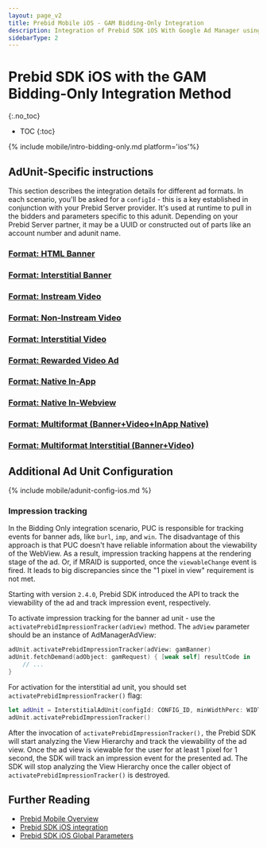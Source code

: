 ```yaml
---
layout: page_v2
title: Prebid Mobile iOS - GAM Bidding-Only Integration
description: Integration of Prebid SDK iOS With Google Ad Manager using the 'Bidding-Only' integration
sidebarType: 2
---
```


# Prebid SDK iOS with the GAM Bidding-Only Integration Method
{:.no_toc}

- TOC
{:toc}

{% include mobile/intro-bidding-only.md platform='ios'%}

## AdUnit-Specific instructions

This section describes the integration details for different ad formats. In each scenario, you'll be asked for a `configId` - this is a key established in conjunction with your Prebid Server provider. It's used at runtime to pull in the bidders and parameters specific to this adunit. Depending on your Prebid Server partner, it may be a UUID or constructed out of parts like an account number and adunit name.

### [Format: HTML Banner](/prebid-mobile/recipes/subrecipes/ios/gam-bidding-only-html-banner.html)

### [Format: Interstitial Banner](/prebid-mobile/recipes/subrecipes/ios/gam-bidding-only-interstitial-banner.html)

### [Format: Instream Video](/prebid-mobile/recipes/subrecipes/ios/gam-bidding-only-video-instream.html)

### [Format: Non-Instream Video](/prebid-mobile/recipes/subrecipes/ios/gam-bidding-only-video-outstream.html)

### [Format: Interstitial Video](/prebid-mobile/recipes/subrecipes/ios/gam-bidding-only-interstitial-video.html)

### [Format: Rewarded Video Ad](/prebid-mobile/recipes/subrecipes/ios/gam-bidding-only-rewarded-video.html)

### [Format: Native In-App](/prebid-mobile/recipes/subrecipes/ios/gam-bidding-only-native-in-app.html)

### [Format: Native In-Webview](/prebid-mobile/recipes/subrecipes/ios/gam-bidding-only-native-in-webview.html)

### [Format: Multiformat (Banner+Video+InApp Native)](/prebid-mobile/recipes/subrecipes/ios/gam-bidding-only-multiformat.html)

### [Format: Multiformat Interstitial (Banner+Video)](/prebid-mobile/recipes/subrecipes/ios/gam-bidding-only-multiformat-interstitial.html)

## Additional Ad Unit Configuration

{% include mobile/adunit-config-ios.md %}

### Impression tracking

In the Bidding Only integration scenario, PUC is responsible for tracking events for banner ads, like `burl`, `imp`, and `win`. The disadvantage of this approach is that PUC doesn't have reliable information about the viewability of the WebView. As a result, impression tracking happens at the rendering stage of the ad. Or, if MRAID is supported, once the `viewableChange` event is fired. It leads to big discrepancies since the "1 pixel in view" requirement is not met.

Starting with version `2.4.0`, Prebid SDK introduced the API to track the viewability of the ad and track impression event, respectively. 

To activate impression tracking for the banner ad unit - use the `activatePrebidImpressionTracker(adView)` method. The `adView` parameter should be an instance of AdManagerAdView:

```swift
adUnit.activatePrebidImpressionTracker(adView: gamBanner)
adUnit.fetchDemand(adObject: gamRequest) { [weak self] resultCode in
    // ...
}
```

For activation for the interstitial ad unit, you should set `activatePrebidImpressionTracker()` flag:

```swift
let adUnit = InterstitialAdUnit(configId: CONFIG_ID, minWidthPerc: WIDTH_PERC, minHeightPerc: HEIGTH_PERC)
adUnit.activatePrebidImpressionTracker()
```

After the invocation of `activatePrebidImpressionTracker(),` the Prebid SDK will start analyzing the View Hierarchy and track the viewability of the ad view. Once the ad view is viewable for the user for at least 1 pixel for 1 second, the SDK will track an impression event for the presented ad. The SDK will stop analyzing the View Hierarchy once the caller object of `activatePrebidImpressionTracker()` is destroyed. 

## Further Reading

- [Prebid Mobile Overview](/prebid-mobile/prebid-mobile.html)
- [Prebid SDK iOS integration](/prebid-mobile/pbm-api/ios/code-integration-ios.html)
- [Prebid SDK iOS Global Parameters](/prebid-mobile/pbm-api/ios/pbm-targeting-ios.html)
